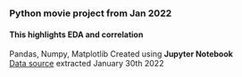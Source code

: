### Python movie project from Jan 2022  
#### This highlights EDA and correlation  
Pandas, Numpy, Matplotlib
Created using **Jupyter Notebook**  
[Data source](https://www.kaggle.com/danielgrijalvas/movies ) extracted January 30th 2022  
